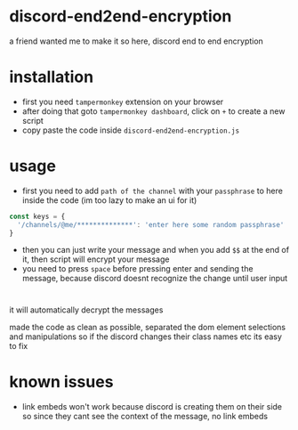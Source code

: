 # discord-end2end-encryption

a friend wanted me to make it so here, discord end to end encryption

# installation 
- first you need `tampermonkey` extension on your browser
- after doing that goto `tampermonkey dashboard`, click on `+` to create a new script
- copy paste the code inside `discord-end2end-encryption.js`

# usage
- first you need to add `path of the channel` with your `passphrase` to here inside the code (im too lazy to make an ui for it)
```js
const keys = {
  '/channels/@me/**************': 'enter here some random passphrase'
}
```
- then you can just write your message and when you add `$$` at the end of it, then script will encrypt your message
- you need to press `space` before pressing enter and sending the message, because discord doesnt recognize the change until user input

#
it will automatically decrypt the messages

made the code as clean as possible, separated the dom element selections and manipulations so if the discord changes their class names etc its easy to fix

# known issues 
- link embeds won't work because discord is creating them on their side so since they cant see the context of the message, no link embeds
